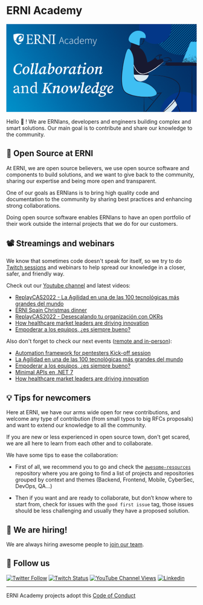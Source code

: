 # ERNI Academy

[![ERNI Academy Social Banner](/assets/erni-social-banner-github.png)](https://betterask.erni)

Hello 👋 ! We are ERNIans, developers and engineers building complex and smart solutions. Our main goal is to contribute and share our knowledge to the community.

## 🌈 Open Source at ERNI

At ERNI, we are open source believers, we use open source software and components to build solutions, and we want to give back to the community, sharing our expertise and being more open and transparent.

One of our goals as ERNIans is to bring high quality code and documentation to the community by sharing best practices and enhancing strong collaborations.

Doing open source software enables ERNIans to have an open portfolio of their work outside the internal projects that we do for our customers.

## 📽 Streamings and webinars

We know that sometimes code doesn't speak for itself, so we try to do [Twitch sessions](https://www.twitch.tv/erni_academy) and webinars to help spread our knowledge in a closer, safer, and friendly way.

Check out our [Youtube channel](https://www.youtube.com/channel/UCkdDcxjml85-Ydn7Dc577WQ/featured) and latest videos:

<!-- YOUTUBE-VIDEOS-LIST:START -->
- [ReplayCAS2022 - La Agilidad en una de las 100 tecnológicas más grandes del mundo](https://www.youtube.com/watch?v=-IBJ-rDUXTw)
- [ERNI Spain Christmas dinner](https://www.youtube.com/watch?v=2FJTij-K8Ak)
- [ReplayCAS2022 - Desescalando tu organización con OKRs](https://www.youtube.com/watch?v=bPId8wVnOe4)
- [How healthcare market leaders are driving innovation](https://www.youtube.com/watch?v=iElmPKVHUuA)
- [Empoderar a los equipos, ¿es siempre bueno?](https://www.youtube.com/watch?v=OuKpsr4qa8U)
<!-- YOUTUBE-VIDEOS-LIST:END -->

Also don't forget to check our next events ([remote and in-person](https://www.eventbrite.es/o/erni-30130841744)):

<!-- EVENTBRITE-EVENTS-LIST:START -->
- [Automation framework for pentesters Kick-off session](https://www.eventbrite.es/e/automation-framework-for-pentesters-kick-off-session-registration-478162566107)
- [La Agilidad en una de las 100 tecnológicas más grandes del mundo](https://www.eventbrite.es/e/registro-la-agilidad-en-una-de-las-100-tecnologicas-mas-grandes-del-mundo-484281016557)
- [Empoderar a los equipos, ¿es siempre bueno?](https://www.eventbrite.es/e/registro-empoderar-a-los-equipos-es-siempre-bueno-453858431787)
- [Minimal APIs en .NET 7](https://www.eventbrite.es/e/registro-minimal-apis-en-net-7-440918528187)
- [How healthcare market leaders are driving innovation](https://www.eventbrite.es/e/how-healthcare-market-leaders-are-driving-innovation-registration-444536399337)
<!-- EVENTBRITE-EVENTS-LIST:END -->

## 💡 Tips for newcomers

Here at ERNI, we have our arms wide open for new contributions, and welcome any type of contribution (from small typos to big RFCs proposals) and want to extend our knowledge to all the community.

If you are new or less experienced in open source town, don't get scared, we are all here to learn from each other and to collaborate.

We have some tips to ease the collaboration:

- First of all, we recommend you to go and check the [`awesome-resources`](https://github.com/ERNI-Academy/awesome-resources) repository where you are going to find a list of projects and repositories grouped by context and themes (Backend, Frontend, Mobile, CyberSec, DevOps, QA…)

- Then if you want and are ready to collaborate, but don’t know where to start from, check for issues with the `good first issue` tag, those issues should be less challenging and usually they have a proposed solution.

## 🚀 We are hiring!

We are always hiring awesome people to [join our team](https://www.betterask.erni/all-jobs/).

## 🍿 Follow us

[![Twitter Follow](https://img.shields.io/twitter/follow/ERNI?style=social)](https://www.twitter.com/ERNI)
[![Twitch Status](https://img.shields.io/twitch/status/erni_academy?label=ERNI%20Academy&style=social)](https://www.twitch.tv/erni_academy)
[![YouTube Channel Views](https://img.shields.io/youtube/channel/views/UCkdDcxjml85-Ydn7Dc577WQ?label=ERNI%20Academy&style=social)](https://www.youtube.com/channel/UCkdDcxjml85-Ydn7Dc577WQ)
[![Linkedin](https://img.shields.io/badge/linkedin-31k-green?style=social&logo=Linkedin)](https://www.linkedin.com/company/erni)

---

ERNI Academy projects adopt this [Code of Conduct](https://github.com/ERNI-Academy/awesome-resources/blob/main/CODE_OF_CONDUCT.md)
